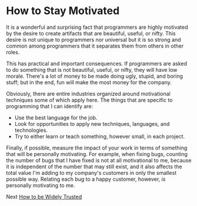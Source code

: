 # How to Stay Motivated
[//]: # (Version:1.0.0)
It is a wonderful and surprising fact that programmers are highly motivated by the desire to create artifacts that are beautiful, useful, or nifty. This desire is not unique to programmers nor universal but it is so strong and common among programmers that it separates them from others in other roles.

This has practical and important consequences. If programmers are asked to do something that is not beautiful, useful, or nifty, they will have low morale. There's a lot of money to be made doing ugly, stupid, and boring stuff; but in the end, fun will make the most money for the company.

Obviously, there are entire industries organized around motivational techniques some of which apply here. The things that are specific to programming that I can identify are:

- Use the best language for the job.
- Look for opportunities to apply new techniques, languages, and technologies.
- Try to either learn or teach something, however small, in each project.

Finally, if possible, measure the impact of your work in terms of something that will be personally motivating. For example, when fixing bugs, counting the number of bugs that I have fixed is not at all motivational to me, because it is independent of the number that may still exist, and it also affects the total value I'm adding to my company's customers in only the smallest possible way. Relating each bug to a happy customer, however, *is* personally motivating to me.

Next [How to be Widely Trusted](02-How%20to%20be%20Widely%20Trusted.md)
